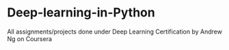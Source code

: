 # Deep-learning-in-Python
All assignments/projects done under Deep Learning Certification by Andrew Ng on Coursera 

